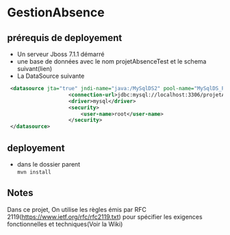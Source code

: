GestionAbsence
==============

## prérequis de deployement ##

- Un serveur Jboss 7.1.1 démarré
- une base de données avec le nom projetAbsenceTest et le schema suivant(lien)
- La DataSource suivante
```xml 
 <datasource jta="true" jndi-name="java:/MySqlDS2" pool-name="MySqlDS_Pool2" enabled="true">
                    <connection-url>jdbc:mysql://localhost:3306/projetAbsenceTest</connection-url>
                    <driver>mysql</driver>
                    <security>
                        <user-name>root</user-name>
                    </security>
 </datasource>
```
## deployement ##

- dans le dossier parent  
``` mvn install ```

## Notes ##

Dans ce projet, On utilise les règles émis par RFC 2119(https://www.ietf.org/rfc/rfc2119.txt) pour spécifier les exigences fonctionnelles et techniques(Voir la Wiki)
